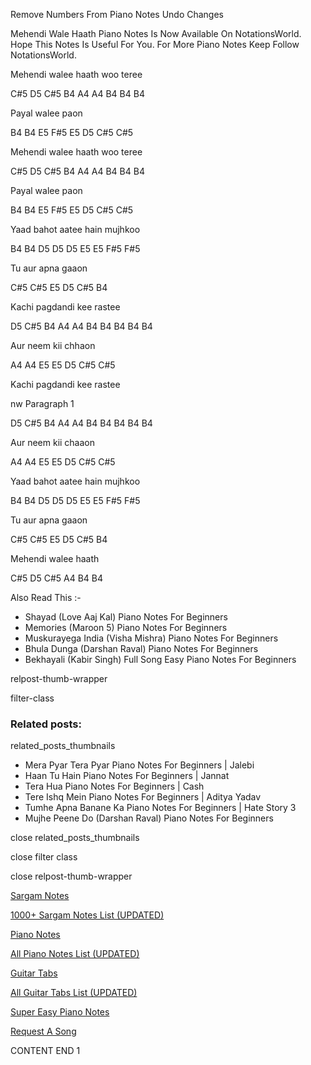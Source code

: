 
Remove Numbers From Piano Notes
Undo Changes

Mehendi Wale Haath Piano Notes Is Now Available On NotationsWorld. Hope This Notes Is Useful For You. For More Piano Notes Keep Follow NotationsWorld.

Mehendi walee haath woo teree

C#5 D5 C#5 B4 A4 A4 B4 B4 B4

Payal walee paon

B4 B4 E5 F#5 E5 D5 C#5 C#5

Mehendi walee haath woo teree

C#5 D5 C#5 B4 A4 A4 B4 B4 B4

Payal walee paon

B4 B4 E5 F#5 E5 D5 C#5 C#5

Yaad bahot aatee hain mujhkoo

B4 B4 D5 D5 D5 E5 E5 F#5 F#5

Tu aur apna gaaon

C#5 C#5 E5 D5 C#5 B4

Kachi pagdandi kee rastee

D5 C#5 B4 A4 A4 B4 B4 B4 B4 B4

Aur neem kii chhaon

A4 A4 E5 E5 D5 C#5 C#5

Kachi pagdandi kee rastee

nw Paragraph 1

D5 C#5 B4 A4 A4 B4 B4 B4 B4 B4

Aur neem kii chaaon

A4 A4 E5 E5 D5 C#5 C#5

Yaad bahot aatee hain mujhkoo

B4 B4 D5 D5 D5 E5 E5 F#5 F#5

Tu aur apna gaaon

C#5 C#5 E5 D5 C#5 B4

Mehendi walee haath

C#5 D5 C#5 A4 B4 B4

Also Read This :-

* Shayad (Love Aaj Kal) Piano Notes For Beginners
* Memories (Maroon 5) Piano Notes For Beginners
* Muskurayega India (Visha Mishra) Piano Notes For Beginners
* Bhula Dunga (Darshan Raval) Piano Notes For Beginners
* Bekhayali (Kabir Singh) Full Song Easy Piano Notes For Beginners

relpost-thumb-wrapper

filter-class

### Related posts:

related_posts_thumbnails

* Mera Pyar Tera Pyar Piano Notes For Beginners | Jalebi
* Haan Tu Hain Piano Notes For Beginners | Jannat
* Tera Hua Piano Notes For Beginners | Cash
* Tere Ishq Mein Piano Notes For Beginners | Aditya Yadav
* Tumhe Apna Banane Ka Piano Notes For Beginners | Hate Story 3
* Mujhe Peene Do (Darshan Raval) Piano Notes For Beginners

close related_posts_thumbnails

close filter class

close relpost-thumb-wrapper

[Sargam Notes](https://www.notationsworld.com/sargam-notes.html)

[1000+ Sargam Notes List (UPDATED)](https://www.notationsworld.com/all-songs-list-sargam-notes.html)

[Piano Notes](https://www.notationsworld.com/piano-notes.html)

[All Piano Notes List (UPDATED)](https://www.notationsworld.com/all-songs-list-piano-notes.html)

[Guitar Tabs](https://www.notationsworld.com/guitar-tabs.html)

[All Guitar Tabs List (UPDATED)](https://www.notationsworld.com/all-songs-list-guitar-tabs.html)

[Super Easy Piano Notes](https://studywall.in/)

[Request A Song](https://www.notationsworld.com/request-a-song.html)

CONTENT END 1

